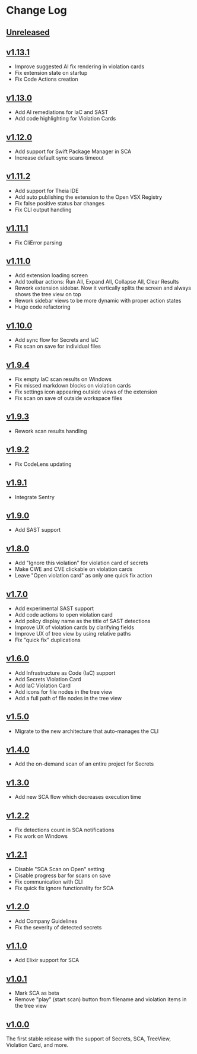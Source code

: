 # Change Log

## [Unreleased]

## [v1.13.1]

- Improve suggested AI fix rendering in violation cards
- Fix extension state on startup
- Fix Code Actions creation

## [v1.13.0]

- Add AI remediations for IaC and SAST
- Add code highlighting for Violation Cards

## [v1.12.0]

- Add support for Swift Package Manager in SCA
- Increase default sync scans timeout

## [v1.11.2]

- Add support for Theia IDE
- Add auto publishing the extension to the Open VSX Registry
- Fix false positive status bar changes
- Fix CLI output handling

## [v1.11.1]

- Fix CliError parsing

## [v1.11.0]

- Add extension loading screen
- Add toolbar actions: Run All, Expand All, Collapse All, Clear Results
- Rework extension sidebar. Now it vertically splits the screen and always shows the tree view on top
- Rework sidebar views to be more dynamic with proper action states
- Huge code refactoring

## [v1.10.0]

- Add sync flow for Secrets and IaC
- Fix scan on save for individual files

## [v1.9.4]

- Fix empty IaC scan results on Windows
- Fix missed markdown blocks on violation cards
- Fix settings icon appearing outside views of the extension
- Fix scan on save of outside workspace files

## [v1.9.3]

- Rework scan results handling

## [v1.9.2]

- Fix CodeLens updating

## [v1.9.1]

- Integrate Sentry

## [v1.9.0]

- Add SAST support

## [v1.8.0]

- Add "Ignore this violation" for violation card of secrets
- Make CWE and CVE clickable on violation cards
- Leave "Open violation card" as only one quick fix action

## [v1.7.0]

- Add experimental SAST support
- Add code actions to open violation card
- Add policy display name as the title of SAST detections
- Improve UX of violation cards by clarifying fields
- Improve UX of tree view by using relative paths
- Fix "quick fix" duplications

## [v1.6.0]

- Add Infrastructure as Code (IaC) support
- Add Secrets Violation Card
- Add IaC Violation Card
- Add icons for file nodes in the tree view
- Add a full path of file nodes in the tree view

## [v1.5.0]

- Migrate to the new architecture that auto-manages the CLI

## [v1.4.0]

- Add the on-demand scan of an entire project for Secrets

## [v1.3.0]

- Add new SCA flow which decreases execution time

## [v1.2.2]

- Fix detections count in SCA notifications
- Fix work on Windows

## [v1.2.1]

- Disable "SCA Scan on Open" setting
- Disable progress bar for scans on save
- Fix communication with CLI
- Fix quick fix ignore functionality for SCA

## [v1.2.0]

- Add Company Guidelines
- Fix the severity of detected secrets

## [v1.1.0]

- Add Elixir support for SCA

## [v1.0.1]

- Mark SCA as beta
- Remove "play" (start scan) button from filename and violation items in the tree view

## [v1.0.0]

The first stable release with the support of Secrets, SCA, TreeView, Violation Card, and more.

[v1.13.1]: https://github.com/cycodehq/vscode-extension/releases/tag/v1.13.1

[v1.13.0]: https://github.com/cycodehq/vscode-extension/releases/tag/v1.13.0

[v1.12.0]: https://github.com/cycodehq/vscode-extension/releases/tag/v1.12.0

[v1.11.2]: https://github.com/cycodehq/vscode-extension/releases/tag/v1.11.2

[v1.11.1]: https://github.com/cycodehq/vscode-extension/releases/tag/v1.11.1

[v1.11.0]: https://github.com/cycodehq/vscode-extension/releases/tag/v1.11.0

[v1.10.0]: https://github.com/cycodehq/vscode-extension/releases/tag/v1.10.0

[v1.9.4]: https://github.com/cycodehq/vscode-extension/releases/tag/v1.9.4

[v1.9.3]: https://github.com/cycodehq/vscode-extension/releases/tag/v1.9.3

[v1.9.2]: https://github.com/cycodehq/vscode-extension/releases/tag/v1.9.2

[v1.9.1]: https://github.com/cycodehq/vscode-extension/releases/tag/v1.9.1

[v1.9.0]: https://github.com/cycodehq/vscode-extension/releases/tag/v1.9.0

[v1.8.0]: https://github.com/cycodehq/vscode-extension/releases/tag/v1.8.0

[v1.7.0]: https://github.com/cycodehq/vscode-extension/releases/tag/v1.7.0

[v1.6.0]: https://github.com/cycodehq/vscode-extension/releases/tag/v1.6.0

[v1.5.0]: https://github.com/cycodehq/vscode-extension/releases/tag/v1.5.0

[v1.4.0]: https://github.com/cycodehq/vscode-extension/releases/tag/v1.4.0

[v1.3.0]: https://github.com/cycodehq/vscode-extension/releases/tag/v1.3.0

[v1.2.2]: https://github.com/cycodehq/vscode-extension/releases/tag/v1.2.2

[v1.2.1]: https://github.com/cycodehq/vscode-extension/releases/tag/v1.2.1

[v1.2.0]: https://github.com/cycodehq/vscode-extension/releases/tag/v1.2.0

[v1.1.0]: https://github.com/cycodehq/vscode-extension/releases/tag/v1.1.0

[v1.0.1]: https://github.com/cycodehq/vscode-extension/releases/tag/v1.0.1

[v1.0.0]: https://github.com/cycodehq/vscode-extension/releases/tag/v1.0.0

[Unreleased]: https://github.com/cycodehq/vscode-extension/compare/v1.13.1...HEAD
